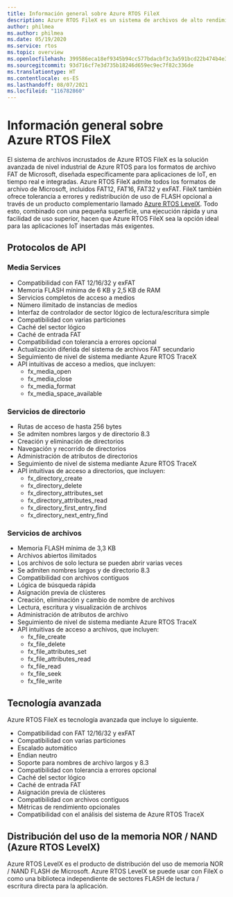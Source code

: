 ```yaml
---
title: Información general sobre Azure RTOS FileX
description: Azure RTOS FileX es un sistema de archivos de alto rendimiento compatible con la tabla de asignación de archivos (FAT) que está totalmente integrado con Azure RTO ThreadX y está disponible para todos los procesadores compatibles. Al igual que Azure RTO ThreadX, Azure RTOS FileX está diseñado para ocupar poca superficie de memoria y proporcionar un alto rendimiento, lo que lo convierte en una opción ideal para las actuales aplicaciones profundamente insertadas, que requieren operaciones de administración de archivos. FileX admite la mayoría de los soportes físicos, como la memoria RAM, Azure RTOS USBX, tarjeta SD y memorias Flash NAND/NOR a través de Azure RTO LevelX.
author: philmea
ms.author: philmea
ms.date: 05/19/2020
ms.service: rtos
ms.topic: overview
ms.openlocfilehash: 399586eca18ef9345b94cc577bdacbf3c3a591bcd22b474b4e3d4ca4eefb4432
ms.sourcegitcommit: 93d716cf7e3d735b18246d659ec9ec7f82c336de
ms.translationtype: HT
ms.contentlocale: es-ES
ms.lasthandoff: 08/07/2021
ms.locfileid: "116782860"
---
```

# <a name="overview-of-azure-rtos-filex"></a>Información general sobre Azure RTOS FileX

El sistema de archivos incrustados de Azure RTOS FileX es la solución avanzada de nivel industrial de Azure RTOS para los formatos de archivo FAT de Microsoft, diseñada específicamente para aplicaciones de IoT, en tiempo real e integradas. Azure RTOS FileX admite todos los formatos de archivo de Microsoft, incluidos FAT12, FAT16, FAT32 y exFAT. FileX también ofrece tolerancia a errores y redistribución de uso de FLASH opcional a través de un producto complementario llamado [Azure RTOS LevelX](https://docs.microsoft.com/azure/rtos/levelx/). Todo esto, combinado con una pequeña superficie, una ejecución rápida y una facilidad de uso superior, hacen que Azure RTOS FileX sea la opción ideal para las aplicaciones IoT insertadas más exigentes.

## <a name="api-protocols"></a>Protocolos de API

### <a name="media-services"></a>Media Services

- Compatibilidad con FAT 12/16/32 y exFAT
- Memoria FLASH mínima de 6 KB y 2,5 KB de RAM
- Servicios completos de acceso a medios
- Número ilimitado de instancias de medios
- Interfaz de controlador de sector lógico de lectura/escritura simple
- Compatibilidad con varias particiones
- Caché del sector lógico
- Caché de entrada FAT
- Compatibilidad con tolerancia a errores opcional
- Actualización diferida del sistema de archivos FAT secundario
- Seguimiento de nivel de sistema mediante Azure RTOS TraceX
- API intuitivas de acceso a medios, que incluyen:
  - fx_media_open
  - fx_media_close
  - fx_media_format
  - fx_media_space_available

### <a name="directory-services"></a>Servicios de directorio

- Rutas de acceso de hasta 256 bytes
- Se admiten nombres largos y de directorio 8.3
- Creación y eliminación de directorios
- Navegación y recorrido de directorios
- Administración de atributos de directorios
- Seguimiento de nivel de sistema mediante Azure RTOS TraceX
- API intuitivas de acceso a directorios, que incluyen:
  - fx_directory_create
  - fx_directory_delete
  - fx_directory_attributes_set
  - fx_directory_attributes_read
  - fx_directory_first_entry_find
  - fx_directory_next_entry_find

### <a name="file-services"></a>Servicios de archivos

- Memoria FLASH mínima de 3,3 KB
- Archivos abiertos ilimitados
- Los archivos de solo lectura se pueden abrir varias veces
- Se admiten nombres largos y de directorio 8.3
- Compatibilidad con archivos contiguos
- Lógica de búsqueda rápida
- Asignación previa de clústeres
- Creación, eliminación y cambio de nombre de archivos
- Lectura, escritura y visualización de archivos
- Administración de atributos de archivo
- Seguimiento de nivel de sistema mediante Azure RTOS TraceX
- API intuitivas de acceso a archivos, que incluyen:
  - fx_file_create
  - fx_file_delete
  - fx_file_attributes_set
  - fx_file_attributes_read
  - fx_file_read
  - fx_file_seek
  - fx_file_write

## <a name="advanced-technology"></a>Tecnología avanzada

Azure RTOS FileX es tecnología avanzada que incluye lo siguiente.

- Compatibilidad con FAT 12/16/32 y exFAT
- Compatibilidad con varias particiones
- Escalado automático
- Endian neutro
- Soporte para nombres de archivo largos y 8.3
- Compatibilidad con tolerancia a errores opcional
- Caché del sector lógico
- Caché de entrada FAT
- Asignación previa de clústeres
- Compatibilidad con archivos contiguos
- Métricas de rendimiento opcionales
- Compatibilidad con el análisis del sistema de Azure RTOS TraceX

## <a name="nornand-wear-leveling-azure-rtos-levelx"></a>Distribución del uso de la memoria NOR / NAND (Azure RTOS LevelX)

Azure RTOS LevelX es el producto de distribución del uso de memoria NOR / NAND FLASH de Microsoft. Azure RTOS LevelX se puede usar con FileX o como una biblioteca independiente de sectores FLASH de lectura / escritura directa para la aplicación.
